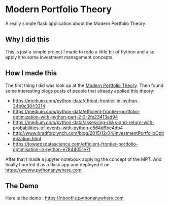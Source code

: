# Modern Portfolio Theory
A really simple flask application about the Modern Portfolio Theory

## Why I did this
This is just a simple project I made to redo a little bit of Python and also apply it to some investment management concepts.

## How I made this
The first thing I did was look up at the [Modern Portfolio Theory](https://en.wikipedia.org/wiki/Modern_portfolio_theory).
Then found some interesting blogs posts of people that already applied this theory:
- https://medium.com/python-data/effient-frontier-in-python-34b0c3043314
- https://medium.com/python-data/efficient-frontier-portfolio-optimization-with-python-part-2-2-2fe23413ad94
- https://medium.com/python-data/assessing-risks-and-return-with-probabilities-of-events-with-python-c564d9be4db4
- http://www.bradfordlynch.com/blog/2015/12/04/InvestmentPortfolioOptimization.html
- https://towardsdatascience.com/efficient-frontier-portfolio-optimisation-in-python-e7844051e7f

After that I made a jupyter notebook applying the concept of the MPT. And finally I ported it as a flask app and deployed it on https://wwww.pythonanywhere.com.

## The Demo
Here is the demo : https://nbonfils.pythonanywhere.com
